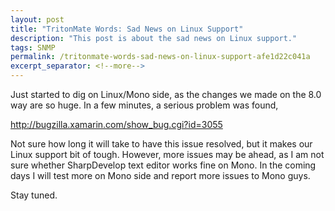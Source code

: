```yaml
---
layout: post
title: "TritonMate Words: Sad News on Linux Support"
description: "This post is about the sad news on Linux support."
tags: SNMP
permalink: /tritonmate-words-sad-news-on-linux-support-afe1d22c041a
excerpt_separator: <!--more-->
---
```

Just started to dig on Linux/Mono side, as the changes we made on the 8.0 way are so huge. In a few minutes, a serious problem was found,

http://bugzilla.xamarin.com/show_bug.cgi?id=3055

Not sure how long it will take to have this issue resolved, but it makes our Linux support bit of tough. However, more issues may be ahead, as I am not sure whether SharpDevelop text editor works fine on Mono. In the coming days I will test more on Mono side and report more issues to Mono guys.

Stay tuned.
<!--more-->